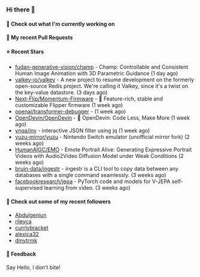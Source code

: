 ### Hi there 👋

#### 👷 Check out what I'm currently working on

#### 🔨 My recent Pull Requests


#### ⭐ Recent Stars

- [fudan-generative-vision/champ](https://github.com/fudan-generative-vision/champ) - Champ: Controllable and Consistent Human Image Animation with 3D Parametric Guidance (1 day ago)
- [valkey-io/valkey](https://github.com/valkey-io/valkey) - A new project to resume development on the formerly open-source Redis project. We&#39;re calling it Valkey, since it&#39;s a twist on the key-value datastore. (3 days ago)
- [Next-Flip/Momentum-Firmware](https://github.com/Next-Flip/Momentum-Firmware) - 🐬 Feature-rich, stable and customizable Flipper firmware (1 week ago)
- [openai/transformer-debugger](https://github.com/openai/transformer-debugger) -  (1 week ago)
- [OpenDevin/OpenDevin](https://github.com/OpenDevin/OpenDevin) - 🐚 OpenDevin: Code Less, Make More (1 week ago)
- [ynqa/jnv](https://github.com/ynqa/jnv) - interactive JSON filter using jq (1 week ago)
- [yuzu-mirror/yuzu](https://github.com/yuzu-mirror/yuzu) - Nintendo Switch emulator (unofficial mirror fork) (2 weeks ago)
- [HumanAIGC/EMO](https://github.com/HumanAIGC/EMO) - Emote Portrait Alive: Generating Expressive Portrait Videos with Audio2Video Diffusion Model under Weak Conditions (2 weeks ago)
- [bruin-data/ingestr](https://github.com/bruin-data/ingestr) - ingestr is a CLI tool to copy data between any databases with a single command seamlessly. (3 weeks ago)
- [facebookresearch/jepa](https://github.com/facebookresearch/jepa) - PyTorch code and models for V-JEPA self-supervised learning from video. (3 weeks ago)

#### 👯 Check out some of my recent followers

- [Abdulgeniun](https://github.com/Abdulgeniun)
- [rileyca](https://github.com/rileyca)
- [currlybracket](https://github.com/currlybracket)
- [alexica32](https://github.com/alexica32)
- [dmytrmk](https://github.com/dmytrmk)

#### 💬 Feedback

Say Hello, I don't bite!